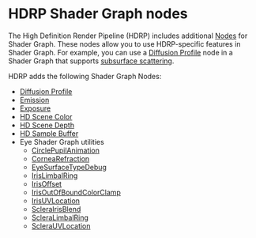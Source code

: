 # HDRP Shader Graph nodes

The High Definition Render Pipeline (HDRP) includes additional [Nodes](https://docs.unity3d.com/Packages/com.unity.shadergraph@16.0/manual/Node.html) for Shader Graph. These nodes allow you to use HDRP-specific features in Shader Graph. For example, you can use a [Diffusion Profile](diffusion-profile-reference.md) node in a Shader Graph that supports [subsurface scattering](skin-and-diffusive-surfaces-subsurface-scattering.md).

HDRP adds the following Shader Graph Nodes:

* [Diffusion Profile](https://docs.unity3d.com/Packages/com.unity.shadergraph@16.0/manual/Diffusion-Profile-Node.html)
* [Emission](https://docs.unity3d.com/Packages/com.unity.shadergraph@16.0/manual/Emission-Node.html)
* [Exposure](https://docs.unity3d.com/Packages/com.unity.shadergraph@16.0/manual/Exposure-Node.html)
* [HD Scene Color](https://docs.unity3d.com/Packages/com.unity.shadergraph@16.0/manual/HD-Scene-Color-Node.html)
* [HD Scene Depth](https://docs.unity3d.com/Packages/com.unity.shadergraph@16.0/manual/HD-Scene-Depth-Node.html)
* [HD Sample Buffer](https://docs.unity3d.com/Packages/com.unity.shadergraph@16.0/manual/HD-Sample-Buffer-Node.html)
* Eye Shader Graph utilities
  * [CirclePupilAnimation](https://docs.unity3d.com/Packages/com.unity.shadergraph@16.0/manual/Circle-Pupil-Animation-Node.html)
  * [CorneaRefraction](https://docs.unity3d.com/Packages/com.unity.shadergraph@16.0/manual/Cornea-Refraction-Node.html)
  * [EyeSurfaceTypeDebug](https://docs.unity3d.com/Packages/com.unity.shadergraph@16.0/manual/Eye-Surface-Type-Debug-Node.html)
  * [IrisLimbalRing](https://docs.unity3d.com/Packages/com.unity.shadergraph@16.0/manual/Iris-Limbal-Ring-Node.html)
  * [IrisOffset](https://docs.unity3d.com/Packages/com.unity.shadergraph@16.0/manual/Iris-Offset-Node.html)
  * [IrisOutOfBoundColorClamp](https://docs.unity3d.com/Packages/com.unity.shadergraph@16.0/manual/Iris-Out-Of-Bound-Color-Clamp-Node.html)
  * [IrisUVLocation](https://docs.unity3d.com/Packages/com.unity.shadergraph@16.0/manual/Iris-UV-Location-Node.html)
  * [ScleraIrisBlend](https://docs.unity3d.com/Packages/com.unity.shadergraph@16.0/manual/Sclera-Iris-Blend-Node.html)
  * [ScleraLimbalRing](https://docs.unity3d.com/Packages/com.unity.shadergraph@16.0/manual/Sclera-Limbal-Ring-Node.html)
  * [ScleraUVLocation](https://docs.unity3d.com/Packages/com.unity.shadergraph@16.0/manual/Sclera-UV-Location-Node.html)

